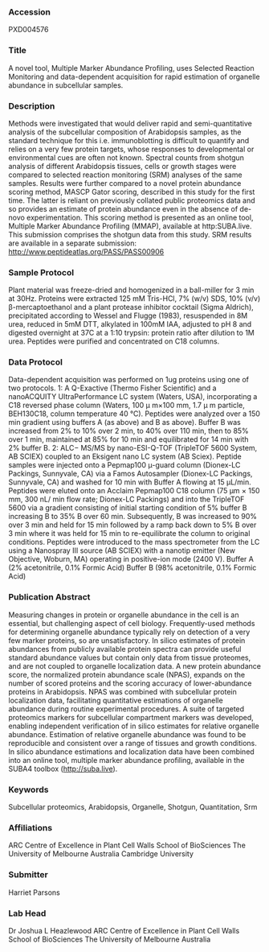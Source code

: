 ### Accession
PXD004576

### Title
A novel tool, Multiple Marker Abundance Profiling, uses Selected Reaction Monitoring and data-dependent acquisition for rapid estimation of organelle abundance in subcellular samples.

### Description
Methods were investigated that would deliver rapid and semi-quantitative analysis of the subcellular composition of Arabidopsis samples, as the standard technique for this i.e. immunoblotting is difficult to quantify and relies on a very few protein targets, whose responses to developmental or environmental cues are often not known.  Spectral counts from shotgun analysis of different Arabidopsis tissues, cells or growth stages were compared to selected reaction monitoring (SRM) analyses of the same samples. Results were further compared to a novel protein abundance scoring method, MASCP Gator scoring, described in this study for the first time. The latter is reliant on previously collated public proteomics data and so provides an estimate of protein abundance even in the absence of de-novo experimentation. This scoring method is presented as an online tool, Multiple Marker Abundance Profiling (MMAP), available at http:SUBA.live. This submission comprises the shotgun data from this study. SRM results are available in a separate submission: http://www.peptideatlas.org/PASS/PASS00906

### Sample Protocol
Plant material was freeze-dried and homogenized in a ball-miller for 3 min at 30Hz. Proteins were extracted 125 mM Tris-HCl, 7% (w/v) SDS, 10% (v/v) β-mercaptoethanol and a plant protease inhibitor cocktail (Sigma Aldrich), precipitated according to Wessel and Flugge (1983), resuspended in  8M urea, reduced in 5mM DTT, alkylated in 100mM IAA, adjusted to pH 8 and digested overnight at 37C at a 1:10 trypsin: protein ratio after dilution to 1M urea. Peptides were purified and concentrated on C18 columns.

### Data Protocol
Data-dependent acquisition was performed on 1ug proteins using one of two protocols.  1: A Q-Exactive (Thermo Fisher Scientific) and a nanoACQUITY UltraPerformance LC system (Waters, USA), incorporating a C18 reversed phase column (Waters, 100 μ m×100 mm, 1.7 μ m particle, BEH130C18, column temperature 40 °C). Peptides were analyzed over a 150 min gradient using buffers A (as above) and B as above). Buffer B was increased from 2% to 10% over 2 min, to 40% over 110 min, then to 85% over 1 min, maintained at 85% for 10 min and equilibrated for 14 min with 2% buffer B.   2: ALC− MS/MS by nano-ESI-Q-TOF (TripleTOF 5600 System, AB SCIEX) coupled to an Eksigent nano LC system (AB Sciex). Peptide samples were injected onto a Pepmap100 μ-guard column (Dionex-LC Packings, Sunnyvale, CA) via a Famos Autosampler (Dionex-LC Packings, Sunnyvale, CA) and washed for 10 min with Buffer A  flowing at 15 μL/min. Peptides were eluted onto an Acclaim Pepmap100 C18 column (75 μm × 150 mm, 300 nL/ min flow rate; Dionex-LC Packings) and into the TripleTOF 5600 via a gradient consisting of initial starting condition of 5% buffer B increasing B to 35% B over 60 min. Subsequently, B was increased to 90% over 3 min and held for 15 min followed by a ramp back down to 5% B over 3 min where it was held for 15 min to re-equilibrate the column to original conditions. Peptides were introduced to the mass spectrometer from the LC using a Nanospray III source (AB SCIEX) with a nanotip emitter (New Objective, Woburn, MA) operating in positive-ion mode (2400 V). Buffer A (2% acetonitrile, 0.1% Formic Acid) Buffer B (98% acetonitrile, 0.1% Formic Acid)

### Publication Abstract
Measuring changes in protein or organelle abundance in the cell is an essential, but challenging aspect of cell biology. Frequently-used methods for determining organelle abundance typically rely on detection of a very few marker proteins, so are unsatisfactory. In silico estimates of protein abundances from publicly available protein spectra can provide useful standard abundance values but contain only data from tissue proteomes, and are not coupled to organelle localization data. A new protein abundance score, the normalized protein abundance scale (NPAS), expands on the number of scored proteins and the scoring accuracy of lower-abundance proteins in Arabidopsis. NPAS was combined with subcellular protein localization data, facilitating quantitative estimations of organelle abundance during routine experimental procedures. A suite of targeted proteomics markers for subcellular compartment markers was developed, enabling independent verification of in silico estimates for relative organelle abundance. Estimation of relative organelle abundance was found to be reproducible and consistent over a range of tissues and growth conditions. In silico abundance estimations and localization data have been combined into an online tool, multiple marker abundance profiling, available in the SUBA4 toolbox (http://suba.live).

### Keywords
Subcellular proteomics, Arabidopsis, Organelle, Shotgun, Quantitation, Srm

### Affiliations
ARC Centre of Excellence in Plant Cell Walls School of BioSciences The University of Melbourne Australia
Cambridge University

### Submitter
Harriet Parsons

### Lab Head
Dr Joshua L Heazlewood
ARC Centre of Excellence in Plant Cell Walls School of BioSciences The University of Melbourne Australia


